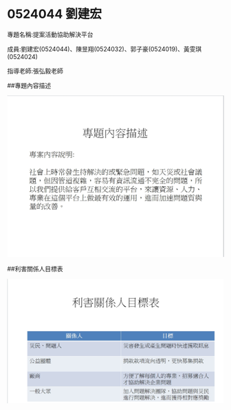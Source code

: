 # 0524044 劉建宏

<p>專題名稱:提案活動協助解決平台
<p>成員:劉建宏(0524044)、陳昱翔(0524032)、郭子豪(0524019)、黃雯琪(0524024)
<p>指導老師:張弘毅老師




##專題內容描述

![image](專題內容描述.jpg)

##利害關係人目標表

![image](利害關係人目標表.jpg)

